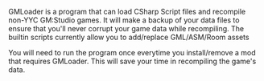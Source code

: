 GMLoader is a program that can load CSharp Script files and recompile non-YYC GM:Studio games. It will make a backup of your data files to ensure that you'll never corrupt your game data while recompiling. The builtin scripts currently allow you to add/replace GML/ASM/Room assets

You will need to run the program once everytime you install/remove a mod that requires GMLoader. This will save your time in recompiling the game's data.
